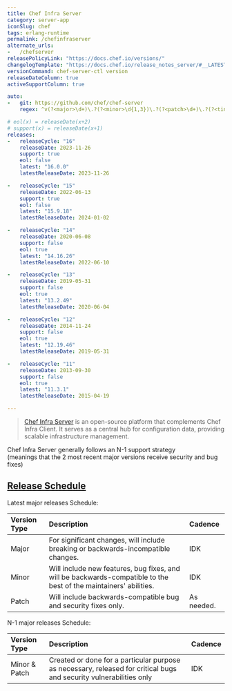 ```yaml
---
title: Chef Infra Server
category: server-app
iconSlug: chef
tags: erlang-runtime
permalink: /chefinfraserver
alternate_urls:
-   /chefserver
releasePolicyLink: "https://docs.chef.io/versions/"
changelogTemplate: "https://docs.chef.io/release_notes_server/#__LATEST__/"
versionCommand: chef-server-ctl version
releaseDateColumn: true
activeSupportColumn: true

auto:
-   git: https://github.com/chef/chef-server
    regex: ^v(?<major>\d+)\.?(?<minor>\d{1,3})\.?(?<patch>\d+)\.?(?<tiny>\d+)?$

# eol(x) = releaseDate(x+2)
# support(x) = releaseDate(x+1)
releases:
-   releaseCycle: "16"
    releaseDate: 2023-11-26
    support: true
    eol: false
    latest: "16.0.0"
    latestReleaseDate: 2023-11-26

-   releaseCycle: "15"
    releaseDate: 2022-06-13
    support: true
    eol: false
    latest: "15.9.18"
    latestReleaseDate: 2024-01-02

-   releaseCycle: "14"
    releaseDate: 2020-06-08
    support: false
    eol: true
    latest: "14.16.26"
    latestReleaseDate: 2022-06-10

-   releaseCycle: "13"
    releaseDate: 2019-05-31
    support: false
    eol: true
    latest: "13.2.49"
    latestReleaseDate: 2020-06-04

-   releaseCycle: "12"
    releaseDate: 2014-11-24
    support: false
    eol: true
    latest: "12.19.46"
    latestReleaseDate: 2019-05-31

-   releaseCycle: "11"
    releaseDate: 2013-09-30
    support: false
    eol: true
    latest: "11.3.1"
    latestReleaseDate: 2015-04-19

---
```


> [Chef Infra Server](https://docs.chef.io/server/) is an open-source platform that complements Chef Infra Client.
> It serves as a central hub for configuration data, providing scalable infrastructure management. 

Chef Infra Server generally follows an N-1 support strategy  
(meanings that the 2 most recent major versions receive security and bug fixes)  

## [Release Schedule](https://github.com/chef/chef-server/blob/main/dev-docs/release_cadence.md)
Latest major releases Schedule:

| Version Type | Description                                                                                                                                                     | Cadence                                                                                                             |
|:-------------|:----------------------------------------------------------------------------------------------------------------------------------------------------------------|:--------------------------------------------------------------------------------------------------------------------|
| Major        | For significant changes, will include breaking or backwards-incompatible changes.| IDK |
| Minor        | Will include new features, bug fixes, and will be backwards-compatible to the best of the maintainers' abilities. | IDK |
| Patch        | Will include backwards-compatible bug and security fixes only. | As needed. |

N-1 major releases Schedule:

| Version Type | Description                                                                                                                                                     | Cadence                                                                                                             |
|:-------------|:----------------------------------------------------------------------------------------------------------------------------------------------------------------|:--------------------------------------------------------------------------------------------------------------------|
| Minor & Patch      | Created or done for a particular purpose as necessary, released for critical bugs and security vulnerabilities only | IDK |
